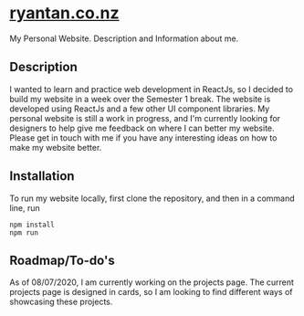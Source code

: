 # [ryantan.co.nz](https://ryantan.co.nz/)
My Personal Website. Description and Information about me. 

## Description
I wanted to learn and practice web development in ReactJs, so I decided to build my website in a week over the Semester 1 break. The website is developed using ReactJs and a few other UI component libraries. My personal website is still a work in progress, and I'm currently looking for designers to help give me feedback on where I can better my website. Please get in touch with me if you have any interesting ideas on how to make my website better.

## Installation
To run my website locally, first clone the repository, and then in a command line, run 
``` 
npm install 
npm run
``` 
## Roadmap/To-do's
As of 08/07/2020, I am currently working on the projects page. The current projects page is designed in cards, so I am looking to find different ways of showcasing these projects.

